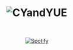 <h1 align="center">
  <img src="https://raw.githubusercontent.com/CYandYUE/CYandYUE/main/resources/name.svg" alt="CYandYUE" />
</h1>

&nbsp;<div align="center">
  [![Spotify](https://novatorem.vercel.app/api/spotify?background_color=0d1117&border_color=ffffff)](https://open.spotify.com/user/omnitenebris)
</div>